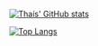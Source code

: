 
[![Thaís' GitHub stats](https://github-readme-stats.vercel.app/api?username=thaisdelima&theme=outrun&show_icons=true)](https://github.com/thaisdelima/github-readme-stats)

[![Top Langs](https://github-readme-stats.vercel.app/api/top-langs/?username=thaisdelima&layout=compact&theme=outrun&show_icons=true)](https://github.com/thaisdelima/github-readme-stats)


<!--
- 🔭 I’m currently working on ...
- 🌱 I’m currently learning ...
- 👯 I’m looking to collaborate on ...
- 🤔 I’m looking for help with ...
- 💬 Ask me about ...
- 📫 How to reach me: ...
- 😄 Pronouns: ...
- ⚡ Fun fact: ...
-->
